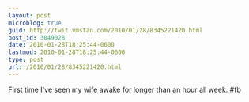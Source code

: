 ```yaml
---
layout: post
microblog: true
guid: http://twit.vmstan.com/2010/01/28/8345221420.html
post_id: 3049028
date: 2010-01-28T18:25:44-0600
lastmod: 2010-01-28T18:25:44-0600
type: post
url: /2010/01/28/8345221420.html
---
```

First time I've seen my wife awake for longer than an hour all week. #fb
